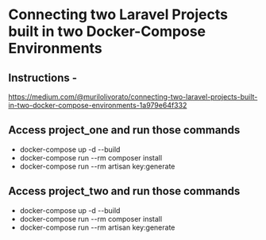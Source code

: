 
# Connecting two Laravel Projects built in two Docker-Compose Environments
## Instructions -
https://medium.com/@murilolivorato/connecting-two-laravel-projects-built-in-two-docker-compose-environments-1a979e64f332

## Access project_one and run those commands  
- docker-compose up -d --build
- docker-compose run --rm composer install
- docker-compose run --rm artisan key:generate

## Access project_two and run those commands
- docker-compose up -d --build
- docker-compose run --rm composer install
- docker-compose run --rm artisan key:generate
